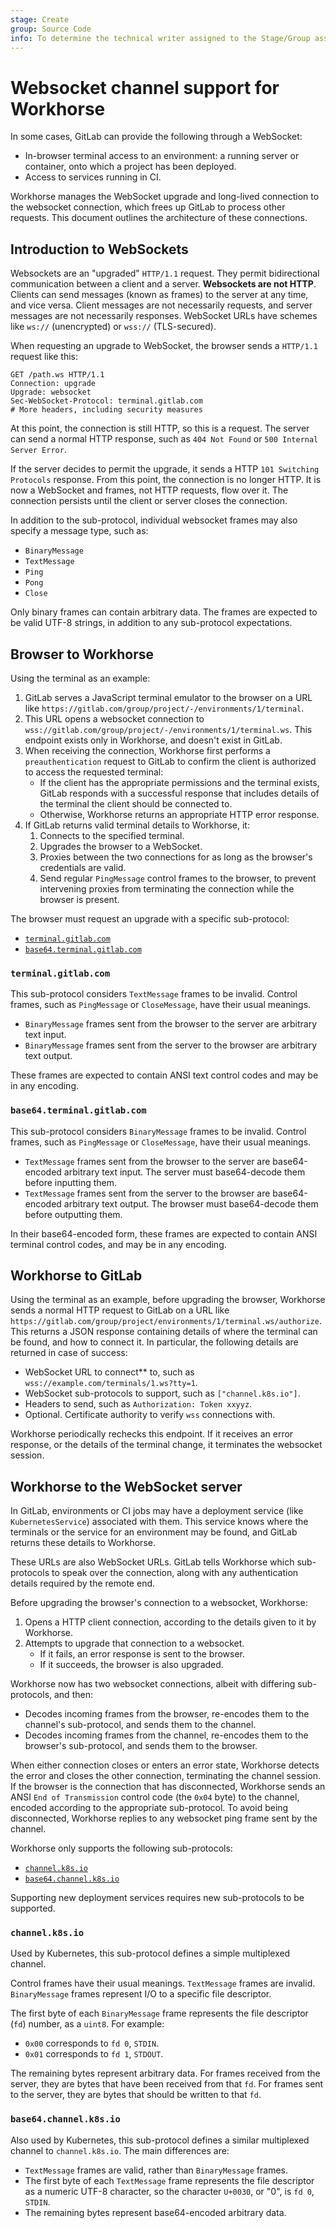 ```yaml
---
stage: Create
group: Source Code
info: To determine the technical writer assigned to the Stage/Group associated with this page, see https://about.gitlab.com/handbook/product/ux/technical-writing/#assignments
---
```


# Websocket channel support for Workhorse

In some cases, GitLab can provide the following through a WebSocket:

- In-browser terminal access to an environment: a running server or container,
  onto which a project has been deployed.
- Access to services running in CI.

Workhorse manages the WebSocket upgrade and long-lived connection to the websocket
connection, which frees up GitLab to process other requests. This document outlines
the architecture of these connections.

## Introduction to WebSockets

Websockets are an "upgraded" `HTTP/1.1` request. They permit bidirectional
communication between a client and a server. **Websockets are not HTTP**.
Clients can send messages (known as frames) to the server at any time, and
vice versa. Client messages are not necessarily requests, and server messages are
not necessarily responses. WebSocket URLs have schemes like `ws://` (unencrypted) or
`wss://` (TLS-secured).

When requesting an upgrade to WebSocket, the browser sends a `HTTP/1.1`
request like this:

```plaintext
GET /path.ws HTTP/1.1
Connection: upgrade
Upgrade: websocket
Sec-WebSocket-Protocol: terminal.gitlab.com
# More headers, including security measures
```

At this point, the connection is still HTTP, so this is a request.
The server can send a normal HTTP response, such as `404 Not Found` or
`500 Internal Server Error`.

If the server decides to permit the upgrade, it sends a HTTP
`101 Switching Protocols` response. From this point, the connection is no longer
HTTP. It is now a WebSocket and frames, not HTTP requests, flow over it. The connection
persists until the client or server closes the connection.

In addition to the sub-protocol, individual websocket frames may
also specify a message type, such as:

- `BinaryMessage`
- `TextMessage`
- `Ping`
- `Pong`
- `Close`

Only binary frames can contain arbitrary data. The frames are expected to be valid
UTF-8 strings, in addition to any sub-protocol expectations.

## Browser to Workhorse

Using the terminal as an example:

1. GitLab serves a JavaScript terminal emulator to the browser on a URL like
   `https://gitlab.com/group/project/-/environments/1/terminal`.
1. This URL opens a websocket connection to
   `wss://gitlab.com/group/project/-/environments/1/terminal.ws`.
   This endpoint exists only in Workhorse, and doesn't exist in GitLab.
1. When receiving the connection, Workhorse first performs a `preauthentication`
   request to GitLab to confirm the client is authorized to access the requested terminal:
   - If the client has the appropriate permissions and the terminal exists, GitLab
     responds with a successful response that includes details of the terminal
     the client should be connected to.
   - Otherwise, Workhorse returns an appropriate HTTP error response.
1. If GitLab returns valid terminal details to Workhorse, it:
   1. Connects to the specified terminal.
   1. Upgrades the browser to a WebSocket.
   1. Proxies between the two connections for as long as the browser's credentials are valid.
   1. Send regular `PingMessage` control frames to the browser, to prevent intervening
      proxies from terminating the connection while the browser is present.

The browser must request an upgrade with a specific sub-protocol:

- [`terminal.gitlab.com`](#terminalgitlabcom)
- [`base64.terminal.gitlab.com`](#base64terminalgitlabcom)

### `terminal.gitlab.com`

This sub-protocol considers `TextMessage` frames to be invalid. Control frames,
such as `PingMessage` or `CloseMessage`, have their usual meanings.

- `BinaryMessage` frames sent from the browser to the server are
  arbitrary text input.
- `BinaryMessage` frames sent from the server to the browser are
  arbitrary text output.

These frames are expected to contain ANSI text control codes
and may be in any encoding.

### `base64.terminal.gitlab.com`

This sub-protocol considers `BinaryMessage` frames to be invalid.
Control frames, such as `PingMessage` or `CloseMessage`, have
their usual meanings.

- `TextMessage` frames sent from the browser to the server are
  base64-encoded arbitrary text input. The server must
  base64-decode them before inputting them.
- `TextMessage` frames sent from the server to the browser are
  base64-encoded arbitrary text output. The browser must
  base64-decode them before outputting them.

In their base64-encoded form, these frames are expected to
contain ANSI terminal control codes, and may be in any encoding.

## Workhorse to GitLab

Using the terminal as an example, before upgrading the browser,
Workhorse sends a normal HTTP request to GitLab on a URL like
`https://gitlab.com/group/project/environments/1/terminal.ws/authorize`.
This returns a JSON response containing details of where the
terminal can be found, and how to connect it. In particular,
the following details are returned in case of success:

- WebSocket URL to connect** to, such as `wss://example.com/terminals/1.ws?tty=1`.
- WebSocket sub-protocols to support, such as `["channel.k8s.io"]`.
- Headers to send, such as `Authorization: Token xxyyz`.
- Optional. Certificate authority to verify `wss` connections with.

Workhorse periodically rechecks this endpoint. If it receives an error response,
or the details of the terminal change, it terminates the websocket session.

## Workhorse to the WebSocket server

In GitLab, environments or CI jobs may have a deployment service (like
`KubernetesService`) associated with them. This service knows
where the terminals or the service for an environment may be found, and GitLab
returns these details to Workhorse.

These URLs are also WebSocket URLs. GitLab tells Workhorse which sub-protocols to
speak over the connection, along with any authentication details required by the
remote end.

Before upgrading the browser's connection to a websocket, Workhorse:

1. Opens a HTTP client connection, according to the details given to it by Workhorse.
1. Attempts to upgrade that connection to a websocket.
   - If it fails, an error response is sent to the browser.
   - If it succeeds, the browser is also upgraded.

Workhorse now has two websocket connections, albeit with differing sub-protocols,
and then:

- Decodes incoming frames from the browser, re-encodes them to the channel's
  sub-protocol, and sends them to the channel.
- Decodes incoming frames from the channel, re-encodes them to the browser's
  sub-protocol, and sends them to the browser.

When either connection closes or enters an error state, Workhorse detects the error
and closes the other connection, terminating the channel session. If the browser
is the connection that has disconnected, Workhorse sends an ANSI `End of Transmission`
control code (the `0x04` byte) to the channel, encoded according to the appropriate
sub-protocol. To avoid being disconnected, Workhorse replies to any websocket ping
frame sent by the channel.

Workhorse only supports the following sub-protocols:

- [`channel.k8s.io`](#channelk8sio)
- [`base64.channel.k8s.io`](#base64channelk8sio)

Supporting new deployment services requires new sub-protocols to be supported.

### `channel.k8s.io`

Used by Kubernetes, this sub-protocol defines a simple multiplexed channel.

Control frames have their usual meanings. `TextMessage` frames are
invalid. `BinaryMessage` frames represent I/O to a specific file
descriptor.

The first byte of each `BinaryMessage` frame represents the file
descriptor (`fd`) number, as a `uint8`. For example:

- `0x00` corresponds to `fd 0`, `STDIN`.
- `0x01` corresponds to `fd 1`, `STDOUT`.

The remaining bytes represent arbitrary data. For frames received
from the server, they are bytes that have been received from that
`fd`. For frames sent to the server, they are bytes that should be
written to that `fd`.

### `base64.channel.k8s.io`

Also used by Kubernetes, this sub-protocol defines a similar multiplexed
channel to `channel.k8s.io`. The main differences are:

- `TextMessage` frames are valid, rather than `BinaryMessage` frames.
- The first byte of each `TextMessage` frame represents the file
  descriptor as a numeric UTF-8 character, so the character `U+0030`,
  or "0", is `fd 0`, `STDIN`.
- The remaining bytes represent base64-encoded arbitrary data.
